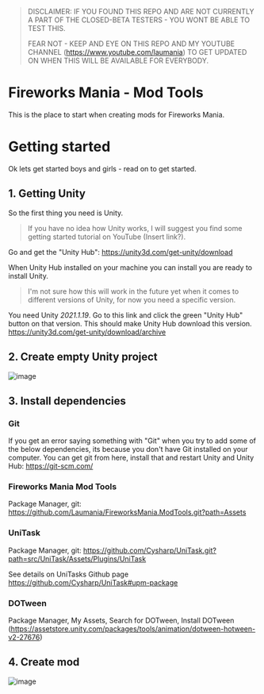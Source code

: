 > DISCLAIMER: IF YOU FOUND THIS REPO AND ARE NOT CURRENTLY A PART OF THE CLOSED-BETA TESTERS - YOU WONT BE ABLE TO TEST THIS.
> 
> FEAR NOT - KEEP AND EYE ON THIS REPO AND MY YOUTUBE CHANNEL (https://www.youtube.com/laumania) TO GET UPDATED ON WHEN THIS WILL BE AVAILABLE FOR EVERYBODY.
> 

# Fireworks Mania - Mod Tools
This is the place to start when creating mods for Fireworks Mania.

# Getting started
Ok lets get started boys and girls - read on to get started.


## 1. Getting Unity
So the first thing you need is Unity. 

> If you have no idea how Unity works, I will suggest you find some getting started tutorial on YouTube (Insert link?).

Go and get the "Unity Hub": https://unity3d.com/get-unity/download

When Unity Hub installed on your machine you can install you are ready to install Unity.

> I'm not sure how this will work in the future yet when it comes to different versions of Unity, for now you need a specific version.

You need Unity *2021.1.19*. Go to this link and click the green "Unity Hub" button on that version. This should make Unity Hub download this version.
https://unity3d.com/get-unity/download/archive

## 2. Create empty Unity project
![image](https://user-images.githubusercontent.com/1378458/133001075-917e2258-838f-4051-9221-02f48a73323f.png)


## 3. Install dependencies

### Git
If you get an error saying something with "Git" when you try to add some of the below dependencies, its because you don't have Git installed on your computer.
You can get git from here, install that and restart Unity and Unity Hub: https://git-scm.com/


### Fireworks Mania Mod Tools
Package Manager, git: https://github.com/Laumania/FireworksMania.ModTools.git?path=Assets

### UniTask
Package Manager, git: https://github.com/Cysharp/UniTask.git?path=src/UniTask/Assets/Plugins/UniTask

See details on UniTasks Github page https://github.com/Cysharp/UniTask#upm-package

### DOTween
Package Manager, My Assets, Search for DOTween, Install
DOTween (https://assetstore.unity.com/packages/tools/animation/dotween-hotween-v2-27676)

## 4. Create mod
![image](https://user-images.githubusercontent.com/1378458/133001208-db4187e8-e6d5-40cf-8504-24639e493286.png)

